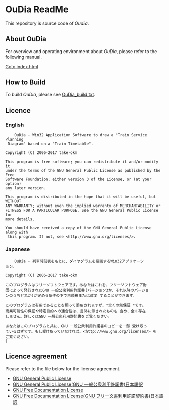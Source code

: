 # OuDia ReadMe

This repository is source code of *Oudia*.

## About OuDia

For overview and operating environment about *OuDia*, please refer to the following manual.  

[Goto index.html](https://secretu4.github.io/UnicodeOuDia/)

## How to Build

To build *OuDia*, please see [OuDia_build.txt](DiagrmaEdit/OuDia_build.txt).

## Licence

### English

```
    OuDia - Win32 Application Software to draw a "Train Service Planning
 Diagram" based on a "Train Timetable".

Copyright (C) 2006-2017 take-okm

This program is free software; you can redistribute it and/or modify it 
under the terms of the GNU General Public License as published by the Free 
Software Foundation; either version 3 of the License, or (at your option) 
any later version. 

This program is distributed in the hope that it will be useful, but WITHOUT 
ANY WARRANTY; without even the implied warranty of MERCHANTABILITY or 
FITNESS FOR A PARTICULAR PURPOSE. See the GNU General Public License for 
more details. 

You should have received a copy of the GNU General Public License along with
 this program. If not, see <http://www.gnu.org/licenses/>.
```

### Japanese

``` 
    OuDia - 列車時刻表をもとに、ダイヤグラムを描画するWin32アプリケーシ
ョン。

Copyright (C) 2006-2017 take-okm 

このプログラムはフリーソフトウェアです。あなたはこれを、フリーソフトウェア財
団によって発行されたGNU 一般公衆利用許諾書(バージョン3か、それ以降のバージョ
ンのうちどれか)が定める条件の下で再頒布または改変 することができます。

このプログラムは有用であることを願って頒布されますが、*全くの無保証 *です。
商業可能性の保証や特定目的への適合性は、言外に示されたものも 含め、全く存在
しません。詳しくはGNU 一般公衆利用許諾書をご覧ください。

あなたはこのプログラムと共に、GNU 一般公衆利用許諾書のコピーを一部 受け取っ
ているはずです。もし受け取っていなければ、<http://www.gnu.org/licenses/> を
ご覧ください。
)
```

## Licence agreement

Please refer to the file below for the license agreement.

* [GNU General Public License](gpl-3.0.txt)
* [GNU General Public License(GNU 一般公衆利用許諾書)日本語訳](gpl-3.0.ja.txt)
* [GNU Free Documentation License](fdl-1.3.txt)
* [GNU Free Documentation License(GNU フリー文書利用許諾契約書)日本語訳](fdl-1.2.ja.txt)
